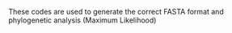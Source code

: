 These codes are used to generate the correct FASTA format and phylogenetic analysis (Maximum Likelihood)
